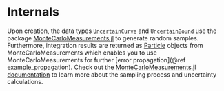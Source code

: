 # Internals

Upon creation, the data types [`UncertainCurve`](@ref) and [`UncertainBound`](@ref) use the package [MonteCarloMeasurements.jl](https://github.com/baggepinnen/MonteCarloMeasurements.jl) to generate random samples. Furthermore, integration results are returned as [Particle](https://baggepinnen.github.io/MonteCarloMeasurements.jl/stable/api/#MonteCarloMeasurements.Particles) objects from MonteCarloMeasurements which enables you to use MonteCarloMeasurements for further [error propagation](@ref example_propagation). Check out the [MonteCarloMeasurements.jl documentation](https://baggepinnen.github.io/MonteCarloMeasurements.jl/stable/) to learn more about the sampling process and uncertainty calculations.